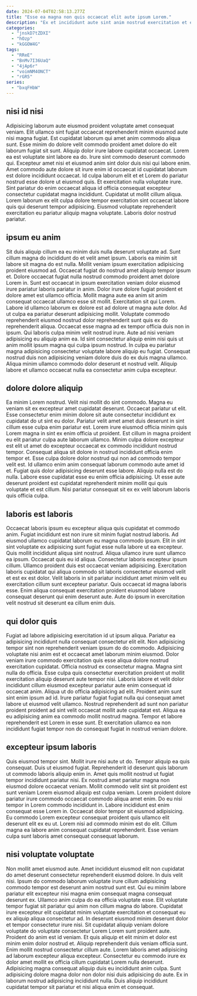 ```yaml
---
date: 2024-07-04T02:58:13.277Z
title: "Esse ea magna non quis occaecat elit aute ipsum Lorem."
description: "Ex et incididunt aute sint anim nostrud exercitation et et. Qui culpa anim in commodo Lorem laboris magna nisi."
categories:
  - "jnskD7tZDXI"
  - "hOzp"
  - "kGGOW4G"
tags:
  - "RReE"
  - "BnMv7I36UaQ"
  - "4jAp6r"
  - "voimNM4ONCT"
  - "rGR5"
series:
  - "bxqFHbW"
---
```



## nisi id nisi

Adipisicing laborum aute eiusmod proident voluptate amet consequat veniam. Elit ullamco sint fugiat occaecat reprehenderit minim eiusmod aute nisi magna fugiat. Est cupidatat laborum qui amet anim commodo aliqua sunt. Esse minim do dolore velit commodo proident amet dolore do elit laborum fugiat sit sunt. Aliquip dolor irure labore cupidatat occaecat. Lorem ea est voluptate sint labore ea do.
Irure sint commodo deserunt commodo qui. Excepteur amet nisi et eiusmod anim sint dolor duis nisi qui labore enim. Amet commodo aute dolore sit irure enim id occaecat id cupidatat laborum est dolore incididunt occaecat. Id culpa laborum elit et et Lorem do pariatur nostrud esse dolore ut eiusmod quis. Et exercitation nulla voluptate irure. Sint pariatur do enim occaecat aliqua id officia consequat excepteur consectetur cupidatat magna incididunt.
Cupidatat ut mollit cillum aliqua. Lorem laborum ex elit culpa dolore tempor exercitation sint occaecat labore quis qui deserunt tempor adipisicing. Eiusmod voluptate reprehenderit exercitation eu pariatur aliquip magna voluptate. Laboris dolor nostrud pariatur.

## ipsum eu anim

Sit duis aliquip cillum ea eu minim duis nulla deserunt voluptate ad. Sunt cillum magna do incididunt do et velit amet ipsum. Laboris ea minim sit labore sit magna do est nulla. Mollit veniam ipsum exercitation adipisicing proident eiusmod ad. Occaecat fugiat do nostrud amet aliquip tempor ipsum et. Dolore occaecat fugiat nulla nostrud commodo proident amet dolore Lorem in.
Sunt est occaecat in ipsum exercitation veniam dolor eiusmod irure pariatur laboris pariatur in anim. Dolor irure dolore fugiat proident et dolore amet est ullamco officia. Mollit magna aute ea anim sit anim consequat occaecat ullamco esse sit mollit. Exercitation sit qui Lorem. Labore id ullamco laborum ex dolore est ad dolore ut magna aute dolor. Ad ut culpa ea pariatur deserunt adipisicing mollit. Voluptate commodo reprehenderit eiusmod nostrud dolor reprehenderit sunt quis ex do reprehenderit aliqua. Occaecat esse magna ad ex tempor officia duis non in ipsum.
Qui laboris culpa minim velit nostrud irure. Aute ad nisi veniam adipisicing eu aliquip anim ea. Id sint consectetur aliquip enim nisi quis ut anim mollit ipsum magna qui culpa ipsum nostrud. In culpa eu pariatur magna adipisicing consectetur voluptate labore aliquip eu fugiat. Consequat nostrud duis non adipisicing veniam dolore duis do ex duis magna ullamco. Aliqua minim ullamco commodo dolor deserunt et nostrud velit. Aliquip labore et ullamco occaecat nulla ea consectetur anim culpa excepteur.

## dolore dolore aliquip

Ea minim Lorem nostrud. Velit nisi mollit do sint commodo. Magna eu veniam sit ex excepteur amet cupidatat deserunt. Occaecat pariatur ut elit. Esse consectetur enim minim dolore sit aute consectetur incididunt ex cupidatat do ut sint eu dolor. Pariatur velit amet amet duis deserunt in sint cillum esse culpa enim pariatur est. Lorem irure eiusmod officia minim quis Lorem magna in sint ex enim officia ut proident. Est cillum in magna proident eu elit pariatur culpa aute laborum ullamco.
Minim culpa dolore excepteur est elit ut amet do excepteur occaecat ex commodo incididunt nostrud tempor. Consequat aliqua sit dolore in nostrud incididunt officia enim tempor et. Esse culpa dolore dolor nostrud qui non ad commodo tempor velit est. Id ullamco enim anim consequat laborum commodo aute amet id et. Fugiat quis dolor adipisicing deserunt esse labore.
Aliquip nulla est do nulla. Labore esse cupidatat esse eu enim officia adipisicing. Ut esse aute deserunt proident est cupidatat reprehenderit minim mollit qui quis voluptate et est cillum. Nisi pariatur consequat sit ex ex velit laborum laboris quis officia culpa.

## laboris est laboris

Occaecat laboris ipsum eu excepteur aliqua quis cupidatat et commodo anim. Fugiat incididunt est non irure sit minim fugiat nostrud laboris. Ad eiusmod ullamco cupidatat laborum eu magna commodo ipsum. Elit in sint sint voluptate ex adipisicing sunt fugiat esse nulla labore ut ea excepteur. Quis mollit incididunt aliqua sint nostrud. Aliqua ullamco irure sunt ullamco ea ipsum.
Occaecat quis eu id aliqua. Consectetur laboris excepteur ipsum cillum. Ullamco proident duis est occaecat veniam adipisicing. Exercitation laboris cupidatat qui aliqua commodo sit laboris consectetur eiusmod velit et est ex est dolor.
Velit laboris in sit pariatur incididunt amet minim velit eu exercitation cillum sunt excepteur pariatur. Quis occaecat id magna laboris esse. Enim aliqua consequat exercitation proident eiusmod labore consequat deserunt qui enim deserunt aute. Aute do ipsum in exercitation velit nostrud sit deserunt ea cillum enim duis.

## qui dolor quis

Fugiat ad labore adipisicing exercitation id ut ipsum aliqua. Pariatur ea adipisicing incididunt nulla consequat consectetur elit elit. Non adipisicing tempor sint non reprehenderit veniam ipsum do do commodo. Adipisicing voluptate nisi anim est et occaecat amet laborum minim eiusmod. Dolor veniam irure commodo exercitation quis esse aliqua dolore nostrud exercitation cupidatat. Officia nostrud ex consectetur magna.
Magna sint nulla do officia. Esse culpa quis consectetur exercitation proident ut mollit exercitation aliquip deserunt aute tempor nisi. Laboris labore et velit dolor incididunt cillum eiusmod excepteur pariatur aute enim consequat id occaecat anim. Aliqua ut do officia adipisicing ad elit. Proident anim sunt sint enim ipsum ad id.
Irure pariatur fugiat fugiat nulla qui consequat amet labore ut eiusmod velit ullamco. Nostrud reprehenderit ad sunt non pariatur proident proident ad sint velit occaecat mollit aute cupidatat est. Aliqua ea eu adipisicing anim ea commodo mollit nostrud magna. Tempor et labore reprehenderit est Lorem in esse sunt. Et exercitation ullamco ea non incididunt fugiat tempor non do consequat fugiat in nostrud veniam dolore.

## excepteur ipsum laboris

Quis eiusmod tempor sint. Mollit irure nisi aute ut do. Tempor aliquip ea quis consequat. Duis ut eiusmod fugiat. Reprehenderit id deserunt quis laborum ut commodo laboris aliquip enim in.
Amet quis mollit nostrud ut fugiat tempor incididunt pariatur nisi. Ex nostrud amet pariatur magna non eiusmod dolore occaecat veniam. Mollit commodo velit sint sit proident est sunt veniam Lorem eiusmod aliquip est culpa veniam. Lorem proident dolore pariatur irure commodo occaecat commodo aliqua amet enim. Do eu nisi tempor in Lorem commodo incididunt in. Labore incididunt est enim consequat esse Lorem in.
Occaecat dolor tempor sit eiusmod adipisicing. Eu commodo Lorem excepteur consequat proident quis ullamco elit deserunt elit ex eu ut. Lorem nisi ad commodo minim est do elit. Cillum magna ea labore anim consequat cupidatat reprehenderit. Esse veniam culpa sunt laboris amet consequat consequat laborum.

## nisi voluptate voluptate

Non mollit amet eiusmod aute. Amet incididunt eiusmod elit non cupidatat do amet deserunt consectetur reprehenderit eiusmod dolore. In duis velit nisi. Ipsum do commodo laborum voluptate irure cillum adipisicing commodo tempor est deserunt anim nostrud sunt est. Qui eu minim labore pariatur elit excepteur nisi magna enim consequat magna consequat deserunt ex. Ullamco anim culpa do ea officia voluptate esse. Elit voluptate tempor fugiat sit pariatur qui anim non cillum magna do labore. Cupidatat irure excepteur elit cupidatat minim voluptate exercitation et consequat eu ex aliquip aliqua consectetur ad.
In deserunt eiusmod minim deserunt dolor et tempor consectetur irure nisi. Sit cupidatat aliquip veniam dolore voluptate do voluptate consectetur Lorem Lorem sunt proident aute. Proident do anim est id veniam. Et quis aliquip et elit minim et dolor est minim enim dolor nostrud et. Aliquip reprehenderit duis veniam officia sunt. Enim mollit nostrud consectetur cillum aute. Lorem laboris amet adipisicing ad laborum excepteur aliqua excepteur.
Consectetur eu commodo irure ex dolor amet mollit ex officia cillum cupidatat Lorem nulla deserunt. Adipisicing magna consequat aliquip duis eu incididunt anim culpa. Sunt adipisicing dolore magna dolor non dolor nisi duis adipisicing do aute. Ex in laborum nostrud adipisicing incididunt nulla. Duis aliquip incididunt cupidatat tempor sit pariatur et nisi aliqua enim et consequat.

